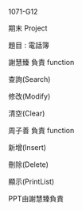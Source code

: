 1071-G12

期末 Project

題目 : 電話簿

謝慧臻 負責 function

查詢(Search)

修改(Modify)

清空(Clear)

周子善 負責 function

新增(Insert)

刪除(Delete)

顯示(PrintList)


PPT由謝慧臻負責
